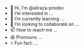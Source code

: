 - 👋 Hi, I’m @aliraza-prodev
- 👀 I’m interested in ...
- 🌱 I’m currently learning ...
- 💞️ I’m looking to collaborate on ...
- 📫 How to reach me ...
- 😄 Pronouns: ...
- ⚡ Fun fact: ...

<!---
aliraza-prodev/aliraza-prodev is a ✨ special ✨ repository because its `README.md` (this file) appears on your GitHub profile.
You can click the Preview link to take a look at your changes.....
--->
